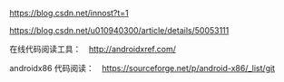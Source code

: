 https://blog.csdn.net/innost?t=1

https://blog.csdn.net/u010940300/article/details/50053111

在线代码阅读工具：　http://androidxref.com/

androidx86 代码阅读：　https://sourceforge.net/p/android-x86/_list/git




